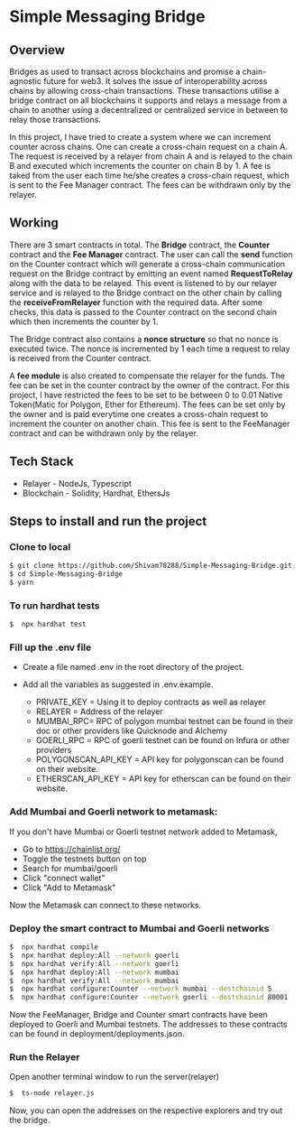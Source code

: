 # Simple Messaging Bridge

## Overview

Bridges as used to transact across blockchains and promise a chain-agnostic future for web3. It solves the issue of interoperability across chains by allowing cross-chain transactions. These transactions utilise a bridge contract on all blockchains it supports and relays a message from a chain to another using a decentralized or centralized service in between to relay those transactions.

In this project, I have tried to create a system where we can increment counter across chains. One can create a cross-chain request on a chain A. The request is received by a relayer from chain A and is relayed to the chain B and executed which increments the counter on chain B by 1. A fee is taked from the user each time he/she creates a cross-chain request, which is sent to the Fee Manager contract. The fees can be withdrawn only by the relayer.

## Working

There are 3 smart contracts in total. The **Bridge** contract, the **Counter** contract and the **Fee Manager** contract. The user can call the **send** function on the Counter contract which will generate a cross-chain communication request on the Bridge contract by emitting an event named **RequestToRelay** along with the data to be relayed. This event is listened to by our relayer service and is relayed to the Bridge contract on the other chain by calling the **receiveFromRelayer** function with the required data. After some checks, this data is passed to the Counter contract on the second chain which then increments the counter by 1.

The Bridge contract also contains a **nonce structure** so that no nonce is executed twice. The nonce is incremented by 1 each time a request to relay is received from the Counter contract.

A **fee module** is also created to compensate the relayer for the funds. The fee can be set in the counter contract by the owner of the contract. For this project, I have restricted the fees to be set to be between 0 to 0.01 Native Token(Matic for Polygon, Ether for Ethereum). The fees can be set only by the owner and is paid everytime one creates a cross-chain request to increment the counter on another chain. This fee is sent to the FeeManager contract and can be withdrawn only by the relayer.

## Tech Stack

- Relayer - NodeJs, Typescript
- Blockchain - Solidity, Hardhat, EthersJs

## Steps to install and run the project

### Clone to local

```bash
$ git clone https://github.com/Shivam78288/Simple-Messaging-Bridge.git
$ cd Simple-Messaging-Bridge
$ yarn
```

### To run hardhat tests

```bash
$  npx hardhat test
```

### Fill up the .env file

- Create a file named .env in the root directory of the project.
- Add all the variables as suggested in .env.example.

  - PRIVATE_KEY = Using it to deploy contracts as well as relayer
  - RELAYER = Address of the relayer
  - MUMBAI_RPC= RPC of polygon mumbai testnet can be found in their doc or other providers like Quicknode and Alchemy
  - GOERLI_RPC = RPC of goerli testnet can be found on Infura or other providers
  - POLYGONSCAN_API_KEY = API key for polygonscan can be found on their website.
  - ETHERSCAN_API_KEY = API key for etherscan can be found on their website.

### Add Mumbai and Goerli network to metamask:

If you don't have Mumbai or Goerli testnet network added to Metamask,

- Go to https://chainlist.org/
- Toggle the testnets button on top
- Search for mumbai/goerli
- Click "connect wallet"
- Click "Add to Metamask"

Now the Metamask can connect to these networks.

### Deploy the smart contract to Mumbai and Goerli networks

```bash
$  npx hardhat compile
$  npx hardhat deploy:All --network goerli
$  npx hardhat verify:All --network goerli
$  npx hardhat deploy:All --network mumbai
$  npx hardhat verify:All --network mumbai
$  npx hardhat configure:Counter --network mumbai --destchainid 5
$  npx hardhat configure:Counter --network goerli --destchainid 80001
```

Now the FeeManager, Bridge and Counter smart contracts have been deployed to Goerli and Mumbai testnets.
The addresses to these contracts can be found in deployment/deployments.json.

### Run the Relayer

Open another terminal window to run the server(relayer)

```bash
$  ts-node relayer.js
```

Now, you can open the addresses on the respective explorers and try out the bridge.
